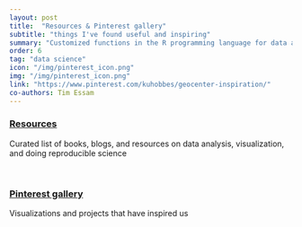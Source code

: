 ```yaml
---
layout: post
title:  "Resources & Pinterest gallery"
subtitle: "things I've found useful and inspiring"
summary: "Customized functions in the R programming language for data analysis and visualization"
order: 6
tag: "data science"
icon: "/img/pinterest_icon.png"
img: "/img/pinterest_icon.png"
link: "https://www.pinterest.com/kuhobbes/geocenter-inspiration/"
co-authors: Tim Essam
---
```


### [Resources](https://geocenter.github.io/resources/)
Curated list of books, blogs, and resources on data analysis, visualization, and doing reproducible science

<br>

### [Pinterest gallery](https://www.pinterest.com/kuhobbes/geocenter-inspiration/)
Visualizations and projects that have inspired us
